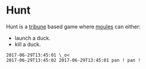 # Hunt

Hunt is a [tribune](/tribune.md) based game where [moules](/moules.md) can either:

- launch a duck.
- kill a duck.

```
2017-06-29T13:45:01 \_o<
2017-06-29T13:45:02 2017-06-29T13:45:01 pan ! pan !
```